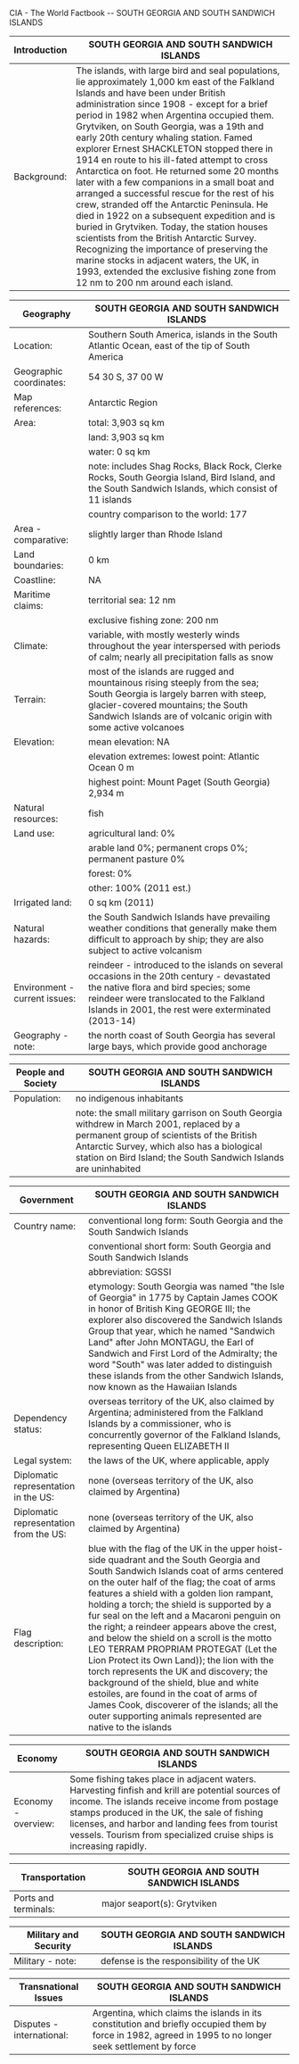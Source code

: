 CIA - The World Factbook -- SOUTH GEORGIA AND SOUTH SANDWICH ISLANDS

| Introduction | SOUTH GEORGIA AND SOUTH SANDWICH ISLANDS |
| --- | --- |
| Background: | The islands, with large bird and seal populations, lie approximately 1,000 km east of the Falkland Islands and have been under British administration since 1908 - except for a brief period in 1982 when Argentina occupied them. Grytviken, on South Georgia, was a 19th and early 20th century whaling station. Famed explorer Ernest SHACKLETON stopped there in 1914 en route to his ill-fated attempt to cross Antarctica on foot. He returned some 20 months later with a few companions in a small boat and arranged a successful rescue for the rest of his crew, stranded off the Antarctic Peninsula. He died in 1922 on a subsequent expedition and is buried in Grytviken. Today, the station houses scientists from the British Antarctic Survey. Recognizing the importance of preserving the marine stocks in adjacent waters, the UK, in 1993, extended the exclusive fishing zone from 12 nm to 200 nm around each island. |

| Geography | SOUTH GEORGIA AND SOUTH SANDWICH ISLANDS |
| --- | --- |
| Location: | Southern South America, islands in the South Atlantic Ocean, east of the tip of South America |
| Geographic coordinates: | 54 30 S, 37 00 W |
| Map references: | Antarctic Region |
| Area: | total: 3,903 sq km |
| | land: 3,903 sq km |
| | water: 0 sq km |
| | note: includes Shag Rocks, Black Rock, Clerke Rocks, South Georgia Island, Bird Island, and the South Sandwich Islands, which consist of 11 islands |
| | country comparison to the world: 177 |
| Area - comparative: | slightly larger than Rhode Island |
| Land boundaries: | 0 km |
| Coastline: | NA |
| Maritime claims: | territorial sea: 12 nm |
| | exclusive fishing zone: 200 nm |
| Climate: | variable, with mostly westerly winds throughout the year interspersed with periods of calm; nearly all precipitation falls as snow |
| Terrain: | most of the islands are rugged and mountainous rising steeply from the sea; South Georgia is largely barren with steep, glacier-covered mountains; the South Sandwich Islands are of volcanic origin with some active volcanoes |
| Elevation: | mean elevation: NA |
| | elevation extremes: lowest point: Atlantic Ocean 0 m |
| | highest point: Mount Paget (South Georgia) 2,934 m |
| Natural resources: | fish |
| Land use: | agricultural land: 0% |
| | arable land 0%; permanent crops 0%; permanent pasture 0% |
| | forest: 0% |
| | other: 100% (2011 est.) |
| Irrigated land: | 0 sq km (2011) |
| Natural hazards: | the South Sandwich Islands have prevailing weather conditions that generally make them difficult to approach by ship; they are also subject to active volcanism |
| Environment - current issues: | reindeer - introduced to the islands on several occasions in the 20th century - devastated the native flora and bird species; some reindeer were translocated to the Falkland Islands in 2001, the rest were exterminated (2013-14) |
| Geography - note: | the north coast of South Georgia has several large bays, which provide good anchorage |

| People and Society | SOUTH GEORGIA AND SOUTH SANDWICH ISLANDS |
| --- | --- |
| Population: | no indigenous inhabitants |
| | note: the small military garrison on South Georgia withdrew in March 2001, replaced by a permanent group of scientists of the British Antarctic Survey, which also has a biological station on Bird Island; the South Sandwich Islands are uninhabited |

| Government | SOUTH GEORGIA AND SOUTH SANDWICH ISLANDS |
| --- | --- |
| Country name: | conventional long form: South Georgia and the South Sandwich Islands |
| | conventional short form: South Georgia and South Sandwich Islands |
| | abbreviation: SGSSI |
| | etymology: South Georgia was named "the Isle of Georgia" in 1775 by Captain James COOK in honor of British King GEORGE III; the explorer also discovered the Sandwich Islands Group that year, which he named "Sandwich Land" after John MONTAGU, the Earl of Sandwich and First Lord of the Admiralty; the word "South" was later added to distinguish these islands from the other Sandwich Islands, now known as the Hawaiian Islands |
| Dependency status: | overseas territory of the UK, also claimed by Argentina; administered from the Falkland Islands by a commissioner, who is concurrently governor of the Falkland Islands, representing Queen ELIZABETH II |
| Legal system: | the laws of the UK, where applicable, apply |
| Diplomatic representation in the US: | none (overseas territory of the UK, also claimed by Argentina) |
| Diplomatic representation from the US: | none (overseas territory of the UK, also claimed by Argentina) |
| Flag description: | blue with the flag of the UK in the upper hoist-side quadrant and the South Georgia and South Sandwich Islands coat of arms centered on the outer half of the flag; the coat of arms features a shield with a golden lion rampant, holding a torch; the shield is supported by a fur seal on the left and a Macaroni penguin on the right; a reindeer appears above the crest, and below the shield on a scroll is the motto LEO TERRAM PROPRIAM PROTEGAT (Let the Lion Protect its Own Land)); the lion with the torch represents the UK and discovery; the background of the shield, blue and white estoiles, are found in the coat of arms of James Cook, discoverer of the islands; all the outer supporting animals represented are native to the islands |

| Economy | SOUTH GEORGIA AND SOUTH SANDWICH ISLANDS |
| --- | --- |
| Economy - overview: | Some fishing takes place in adjacent waters. Harvesting finfish and krill are potential sources of income. The islands receive income from postage stamps produced in the UK, the sale of fishing licenses, and harbor and landing fees from tourist vessels. Tourism from specialized cruise ships is increasing rapidly. |

| Transportation | SOUTH GEORGIA AND SOUTH SANDWICH ISLANDS |
| --- | --- |
| Ports and terminals: | major seaport(s): Grytviken |

| Military and Security | SOUTH GEORGIA AND SOUTH SANDWICH ISLANDS |
| --- | --- |
| Military - note: | defense is the responsibility of the UK |

| Transnational Issues | SOUTH GEORGIA AND SOUTH SANDWICH ISLANDS |
| --- | --- |
| Disputes - international: | Argentina, which claims the islands in its constitution and briefly occupied them by force in 1982, agreed in 1995 to no longer seek settlement by force |
